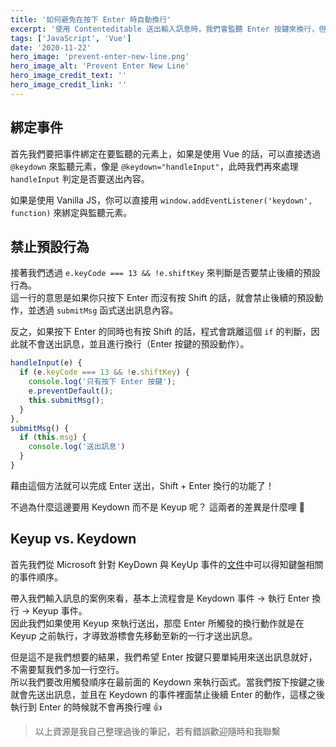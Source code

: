 ```yaml
---
title: '如何避免在按下 Enter 時自動換行'
excerpt: '使用 Contenteditable 送出輸入訊息時，我們會監聽 Enter 按鍵來換行，但是這個動作會觸發換行效果，導致送出的訊息多出一個空行，這個問題該怎麼解決呢？'
tags: ['JavaScript', 'Vue']
date: '2020-11-22'
hero_image: 'prevent-enter-new-line.png'
hero_image_alt: 'Prevent Enter New Line'
hero_image_credit_text: ''
hero_image_credit_link: ''
---
```


## 綁定事件

首先我們要把事件綁定在要監聽的元素上，如果是使用 Vue 的話，可以直接透過 `@keydown` 來監聽元素，像是 `@keydown="handleInput"`，此時我們再來處理 `handleInput` 判定是否要送出內容。

如果是使用 Vanilla JS，你可以直接用 `window.addEventListener('keydown', function)` 來綁定與監聽元素。

## 禁止預設行為

接著我們透過 `e.keyCode === 13 && !e.shiftKey` 來判斷是否要禁止後續的預設行為。  
這一行的意思是如果你只按下 Enter 而沒有按 Shift 的話，就會禁止後續的預設動作，並透過 `submitMsg` 函式送出訊息內容。

反之，如果按下 Enter 的同時也有按 Shift 的話，程式會跳離這個 `if` 的判斷，因此就不會送出訊息，並且進行換行（Enter 按鍵的預設動作）。

```javascript
handleInput(e) {
  if (e.keyCode === 13 && !e.shiftKey) {
    console.log('只有按下 Enter 按鍵');
    e.preventDefault();
    this.submitMsg();
  }
},
submitMsg() {
  if (this.msg) {
    console.log('送出訊息')
  }
}
```

藉由這個方法就可以完成 Enter 送出，Shift + Enter 換行的功能了！

不過為什麼這邊要用 Keydown 而不是 Keyup 呢？
這兩者的差異是什麼哩 🤔

## Keyup vs. Keydown

首先我們從 Microsoft 針對 KeyDown 與 KeyUp 事件的[文件](https://docs.microsoft.com/zh-tw/office/vba/language/reference/user-interface-help/keydown-keyup-events)中可以得知鍵盤相關的事件順序。

帶入我們輸入訊息的案例來看，基本上流程會是 Keydown 事件 → 執行 Enter 換行 → Keyup 事件。  
因此我們如果使用 Keyup 來執行送出，那麼 Enter 所觸發的換行動作就是在 Keyup 之前執行，才導致游標會先移動至新的一行才送出訊息。

但是這不是我們想要的結果，我們希望 Enter 按鍵只要單純用來送出訊息就好，不需要幫我們多加一行空行。  
所以我們要改用觸發順序在最前面的 Keydown 來執行函式。當我們按下按鍵之後就會先送出訊息，並且在 Keydown 的事件裡面禁止後續 Enter 的動作，這樣之後執行到 Enter 的時候就不會再換行哩 👍

> 以上資源是我自己整理過後的筆記，若有錯誤歡迎隨時和我聯繫
